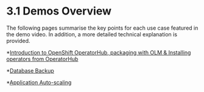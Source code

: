 # 3.1 Demos Overview

The following pages summarise the key points for each use case featured in the demo video.  In addition, a more detailed technical explanation is provided.

*[Introduction to OpenShift OperatorHub, packaging with OLM & Installing operators from OperatorHub](./demos-operatorhub.md)

*[Database Backup](./demos-database-backup.md)

*[Application Auto-scaling](./demos-auto-scaler.md)